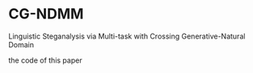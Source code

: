 # CG-NDMM
Linguistic Steganalysis via Multi-task with Crossing Generative-Natural Domain

the code of this paper
